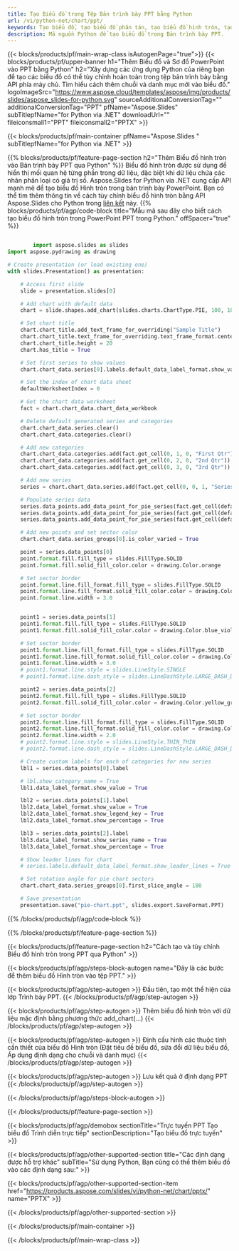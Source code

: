 ```yaml
---
title: Tạo Biểu đồ trong Tệp Bản trình bày PPT bằng Python
url: /vi/python-net/chart/ppt/
keywords: Tạo biểu đồ, tạo biểu đồ phân tán, tạo biểu đồ hình tròn, tạo biểu đồ cây, tạo biểu đồ chứng khoán, tạo biểu đồ hộp và râu ria, tạo biểu đồ tần suất, tạo biểu đồ phễu, biểu đồ sunburst, biểu đồ đa danh mục, bản trình bày PowerPoint, Python
description: Mã nguồn Python để tạo biểu đồ trong Bản trình bày PPT.
---
```


{{< blocks/products/pf/main-wrap-class isAutogenPage="true">}}
{{< blocks/products/pf/upper-banner h1="Thêm Biểu đồ và Sơ đồ PowerPoint vào PPT bằng Python" h2="Xây dựng các ứng dụng Python của riêng bạn để tạo các biểu đồ có thể tùy chỉnh hoàn toàn trong tệp bản trình bày bằng API phía máy chủ. Tìm hiểu cách thêm chuỗi và danh mục mới vào biểu đồ." logoImageSrc="https://www.aspose.cloud/templates/aspose/img/products/slides/aspose_slides-for-python.svg" sourceAdditionalConversionTag="" additionalConversionTag="PPT" pfName="Aspose.Slides" subTitlepfName="for Python via .NET" downloadUrl="" fileiconsmall1="PPT" fileiconsmall2="PPTX" >}}

{{< blocks/products/pf/main-container pfName="Aspose.Slides " subTitlepfName="for Python via .NET" >}}

{{% blocks/products/pf/feature-page-section  h2="Thêm Biểu đồ hình tròn vào Bản trình bày PPT qua Python" %}}
Biểu đồ hình tròn được sử dụng để hiển thị mối quan hệ từng phần trong dữ liệu, đặc biệt khi dữ liệu chứa các nhãn phân loại có giá trị số. Aspose.Slides for Python via .NET cung cấp API mạnh mẽ để tạo biểu đồ Hình tròn trong bản trình bày PowerPoint. Bạn có thể tìm thêm thông tin về cách tùy chỉnh biểu đồ hình tròn bằng API Aspose.Slides cho Python trong [liên kết](https://docs.aspose.com/slides/python-net/pie-chart/) này.
{{% blocks/products/pf/agp/code-block title="Mẫu mã sau đây cho biết cách tạo biểu đồ hình tròn trong PowerPoint PPT trong Python." offSpacer="true" %}}

```py

        import aspose.slides as slides
import aspose.pydrawing as drawing

# Create presentation (or load existing one) 
with slides.Presentation() as presentation:

    # Access first slide
    slide = presentation.slides[0]

    # Add chart with default data
    chart = slide.shapes.add_chart(slides.charts.ChartType.PIE, 100, 100, 400, 400)

    # Set chart title
    chart.chart_title.add_text_frame_for_overriding("Sample Title")
    chart.chart_title.text_frame_for_overriding.text_frame_format.center_text = slides.NullableBool(True)
    chart.chart_title.height = 20
    chart.has_title = True

    # Set first series to show values
    chart.chart_data.series[0].labels.default_data_label_format.show_value = True

    # Set the index of chart data sheet
    defaultWorksheetIndex = 0

    # Get the chart data worksheet
    fact = chart.chart_data.chart_data_workbook

    # Delete default generated series and categories
    chart.chart_data.series.clear()
    chart.chart_data.categories.clear()

    # Add new categories
    chart.chart_data.categories.add(fact.get_cell(0, 1, 0, "First Qtr"))
    chart.chart_data.categories.add(fact.get_cell(0, 2, 0, "2nd Qtr"))
    chart.chart_data.categories.add(fact.get_cell(0, 3, 0, "3rd Qtr"))

    # Add new series
    series = chart.chart_data.series.add(fact.get_cell(0, 0, 1, "Series 1"), chart.type)

    # Populate series data
    series.data_points.add_data_point_for_pie_series(fact.get_cell(defaultWorksheetIndex, 1, 1, 20))
    series.data_points.add_data_point_for_pie_series(fact.get_cell(defaultWorksheetIndex, 2, 1, 50))
    series.data_points.add_data_point_for_pie_series(fact.get_cell(defaultWorksheetIndex, 3, 1, 30))

    # Add new points and set sector color
    chart.chart_data.series_groups[0].is_color_varied = True

    point = series.data_points[0]
    point.format.fill.fill_type = slides.FillType.SOLID
    point.format.fill.solid_fill_color.color = drawing.Color.orange

    # Set sector border
    point.format.line.fill_format.fill_type = slides.FillType.SOLID
    point.format.line.fill_format.solid_fill_color.color = drawing.Color.gray
    point.format.line.width = 3.0


    point1 = series.data_points[1]
    point1.format.fill.fill_type = slides.FillType.SOLID
    point1.format.fill.solid_fill_color.color = drawing.Color.blue_violet

    # Set sector border
    point1.format.line.fill_format.fill_type = slides.FillType.SOLID
    point1.format.line.fill_format.solid_fill_color.color = drawing.Color.blue
    point1.format.line.width = 3.0
    # point1.format.line.style = slides.LineStyle.SINGLE
    # point1.format.line.dash_style = slides.LineDashStyle.LARGE_DASH_DOT

    point2 = series.data_points[2]
    point2.format.fill.fill_type = slides.FillType.SOLID
    point2.format.fill.solid_fill_color.color = drawing.Color.yellow_green

    # Set sector border
    point2.format.line.fill_format.fill_type = slides.FillType.SOLID
    point2.format.line.fill_format.solid_fill_color.color = drawing.Color.red
    point2.format.line.width = 2.0
    # point2.format.line.style = slides.LineStyle.THIN_THIN
    # point2.format.line.dash_style = slides.LineDashStyle.LARGE_DASH_DOT_DOT

    # Create custom labels for each of categories for new series
    lbl1 = series.data_points[0].label

    # lbl.show_category_name = True
    lbl1.data_label_format.show_value = True

    lbl2 = series.data_points[1].label
    lbl2.data_label_format.show_value = True
    lbl2.data_label_format.show_legend_key = True
    lbl2.data_label_format.show_percentage = True

    lbl3 = series.data_points[2].label
    lbl3.data_label_format.show_series_name = True
    lbl3.data_label_format.show_percentage = True

    # Show leader lines for chart
    # series.labels.default_data_label_format.show_leader_lines = True

    # Set rotation angle for pie chart sectors
    chart.chart_data.series_groups[0].first_slice_angle = 180

    # Save presentation
    presentation.save("pie-chart.ppt", slides.export.SaveFormat.PPT)

```

{{% /blocks/products/pf/agp/code-block %}}

{{% /blocks/products/pf/feature-page-section %}}

{{< blocks/products/pf/feature-page-section  h2="Cách tạo và tùy chỉnh Biểu đồ hình tròn trong PPT qua Python" >}}

{{< blocks/products/pf/agp/steps-block-autogen name="Đây là các bước để thêm biểu đồ Hình tròn vào tệp PPT." >}}

{{< blocks/products/pf/agp/step-autogen >}}
Đầu tiên, tạo một thể hiện của lớp Trình bày PPT.
{{< /blocks/products/pf/agp/step-autogen >}}

{{< blocks/products/pf/agp/step-autogen >}}
Thêm biểu đồ hình tròn với dữ liệu mặc định bằng phương thức add_chart(...)
{{< /blocks/products/pf/agp/step-autogen >}}

{{< blocks/products/pf/agp/step-autogen >}}
Định cấu hình các thuộc tính cần thiết của biểu đồ Hình tròn (Đặt tiêu đề biểu đồ, sửa đổi dữ liệu biểu đồ, Áp dụng định dạng cho chuỗi và danh mục)
{{< /blocks/products/pf/agp/step-autogen >}}

{{< blocks/products/pf/agp/step-autogen >}}
Lưu kết quả ở định dạng PPT
{{< /blocks/products/pf/agp/step-autogen >}}

{{< /blocks/products/pf/agp/steps-block-autogen >}}

{{< /blocks/products/pf/feature-page-section >}}

{{< blocks/products/pf/agp/demobox sectionTitle="Trực tuyến PPT Tạo biểu đồ Trình diễn trực tiếp" sectionDescription="Tạo biểu đồ trực tuyến" >}}

{{< blocks/products/pf/agp/other-supported-section title="Các định dạng được hỗ trợ khác" subTitle="Sử dụng Python, Bạn cũng có thể thêm biểu đồ vào các định dạng sau:" >}}

{{< blocks/products/pf/agp/other-supported-section-item href="https://products.aspose.com/slides/vi/python-net/chart/pptx/" name="PPTX" >}}


{{< /blocks/products/pf/agp/other-supported-section >}}

{{< /blocks/products/pf/main-container >}}
    
{{< /blocks/products/pf/main-wrap-class >}}